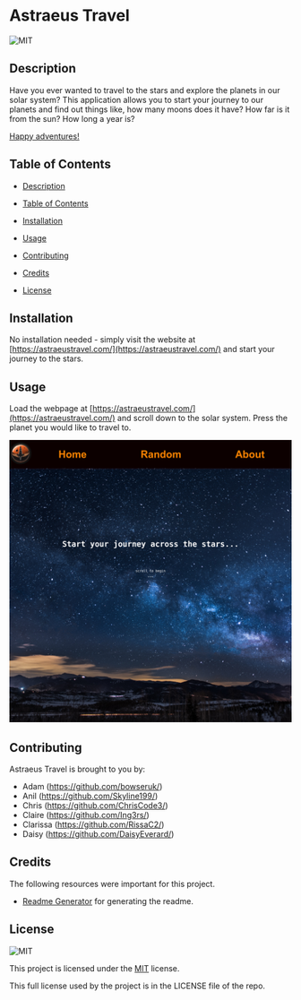 # Astraeus Travel

![MIT](https://img.shields.io/badge/License-MIT-brightgreen.svg)

## Description

Have you ever wanted to travel to the stars and explore the planets in our solar system? This application allows you to start your journey to our planets and find out things like, how many moons does it have? How far is it from the sun? How long a year is?

[Happy adventures!](https://astraeustravel.com/)


## Table of Contents

- [Description](#description)

- [Table of Contents](#table-of-contents)

- [Installation](#installation)

- [Usage](#usage)

- [Contributing](#contributing)

- [Credits](#credits)

- [License](#license)


## Installation

No installation needed - simply visit the website at [https://astraeustravel.com/](https://astraeustravel.com/) and start your journey to the stars.


## Usage

Load the webpage at [https://astraeustravel.com/](https://astraeustravel.com/) and scroll down to the solar system. Press the planet you would like to travel to.

![Screenshot](./public/assets/images/screenshot.png)


## Contributing

Astraeus Travel is brought to you by: 

* Adam (https://github.com/bowseruk/)
* Anil (https://github.com/Skyline199/)
* Chris (https://github.com/ChrisCode3/)
* Claire (https://github.com/Ing3rs/)
* Clarissa (https://github.com/RissaC2/)
* Daisy (https://github.com/DaisyEverard/)


## Credits

The following resources were important for this project.

- [Readme Generator](https://github.com/bowseruk/readme-generator-nodejs) for generating the readme.


## License

![MIT](https://img.shields.io/badge/License-MIT-brightgreen.svg)

This project is licensed under the [MIT](https://opensource.org/licenses/MIT) license.

This full license used by the project is in the LICENSE file of the repo.
